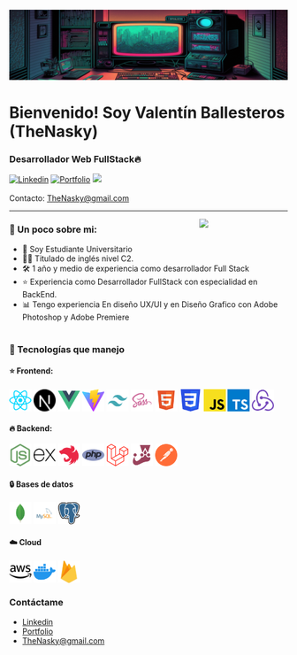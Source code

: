 ![](https://github.com/TheNasky/TheNasky/blob/main/Banner.png)

# Bienvenido! Soy Valentín Ballesteros (TheNasky)

### Desarrollador Web FullStack🔥

[![Linkedin](https://img.shields.io/badge/-Valentín%20Ballesteros-blue?style=flat-square&logo=Linkedin&logoColor=white&link=https://www.linkedin.com/in/valent%C3%ADn-ballesteros/)](https://www.linkedin.com/in/valent%C3%ADn-ballesteros/) [![Portfolio](https://img.shields.io/badge/My%20-%20Portfolio%20-%20purple
)](https://valentinballesteros2023.vercel.app/) ![](https://komarev.com/ghpvc/?username=TheNasky&label=Visitas+al+Perfil)
<br></br>
Contacto: [TheNasky@gmail.com](mailto:thenasky@gmail.com)

<hr>
<img align='right' src="https://media.giphy.com/media/M9gbBd9nbDrOTu1Mqx/giphy.gif" width="160">

### 📕 Un poco sobre mi:

-  📙 Soy Estudiante Universitario
-  👨‍💻 Titulado de inglés nivel C2.
-  🛠️ 1 año y medio de experiencia como desarrollador Full Stack
-  ⭐️ Experiencia como Desarrollador FullStack con especialidad en BackEnd.
-  📊 Tengo experiencia En diseño UX/UI y en Diseño Grafico con Adobe Photoshop y Adobe Premiere
<br></br>
### 🔧 Tecnologías que manejo

#### ⭐️ Frontend:
<p>
<img src="https://github.com/TheNasky/TheNasky/blob/main/React.svg" alt="React" width="40" height=40"/>
<img src="https://github.com/TheNasky/TheNasky/blob/main/NextJs.svg" alt="NextJs" width="40" height=40"/>
<img src="https://github.com/TheNasky/TheNasky/blob/main/Vue.svg" alt="Vue" width="40" height=40"/>
<img src="https://github.com/TheNasky/TheNasky/blob/main/Vite.svg" alt="Vite" width="40" height=40"/>
<img src="https://github.com/TheNasky/TheNasky/blob/main/Tailwind.svg" alt="Tailwind CSS" width="40" height=40"/>
<img src="https://github.com/TheNasky/TheNasky/blob/main/sass.svg" alt="Sass" width="40" height=40"/>
<img src="https://github.com/TheNasky/TheNasky/blob/main/html.svg" alt="HTML" width="40" height=40"/>
<img src="https://github.com/TheNasky/TheNasky/blob/main/css.svg" alt="CSS" width="40" height=40"/>
<img src="https://github.com/TheNasky/TheNasky/blob/main/JavaScript.svg" alt="JavaScript" width="40" height=40"/>
<img src="https://github.com/TheNasky/TheNasky/blob/main/TypeScript.svg" alt="TypeScript" width="40" height=40"/>
<img src="https://github.com/TheNasky/TheNasky/blob/main/Redux.svg" alt="Redux" width="40" height=40"/>

</p>

#### 🔥 Backend:
<p>
<img src="https://github.com/TheNasky/TheNasky/blob/main/Node.svg" alt="NodeJs" width="40" height=40"/>
<img src="https://github.com/TheNasky/TheNasky/blob/main/Express.svg" alt="Express" width="40" height=40"/>
<img src="https://github.com/TheNasky/TheNasky/blob/main/Nest.svg" alt="Nest" width="40" height="40"/>
<img src="https://github.com/TheNasky/TheNasky/blob/main/php.svg" alt="PHP" width="40" height=40"/>
<img src="https://github.com/TheNasky/TheNasky/blob/main/Laravel.svg" alt="Laravel" width="40" height=40"/>
<img src="https://github.com/TheNasky/TheNasky/blob/main/Jest.svg" alt="Jest" width="40" height=40"/>
<img src="https://github.com/TheNasky/TheNasky/blob/main/Postman.svg" alt="Postman" width="40" height=40"/>

</p>

#### 🔒 Bases de datos
<p>
<img src="https://github.com/TheNasky/TheNasky/blob/main/Mongo.svg" alt="MongoDB" width="40" height=40"/>
<img src="https://github.com/TheNasky/TheNasky/blob/main/MySQL.svg" alt="MySQL" width="40" height=40"/>
<img src="https://github.com/TheNasky/TheNasky/blob/main/Postgre.svg" alt="PostgreSQL" width="40" height=40"/>

</p>

#### ☁️ Cloud
<p>
<img src="https://github.com/TheNasky/TheNasky/blob/main/aws.svg" alt="AWS" width="40" height=40"/>
<img src="https://github.com/TheNasky/TheNasky/blob/main/Docker.svg" alt="Docker" width="40" height=40"/>
<img src="https://github.com/TheNasky/TheNasky/blob/main/Firebase.svg" alt="Firebase" width="40" height=40"/>

</p>

### Contáctame

-  [Linkedin](https://www.linkedin.com/in/valent%C3%ADn-ballesteros/)
-  [Portfolio](https://valentinballesteros2023.vercel.app/)
-  [TheNasky@gmail.com](mailto:thenasky@gmail.com)
#
